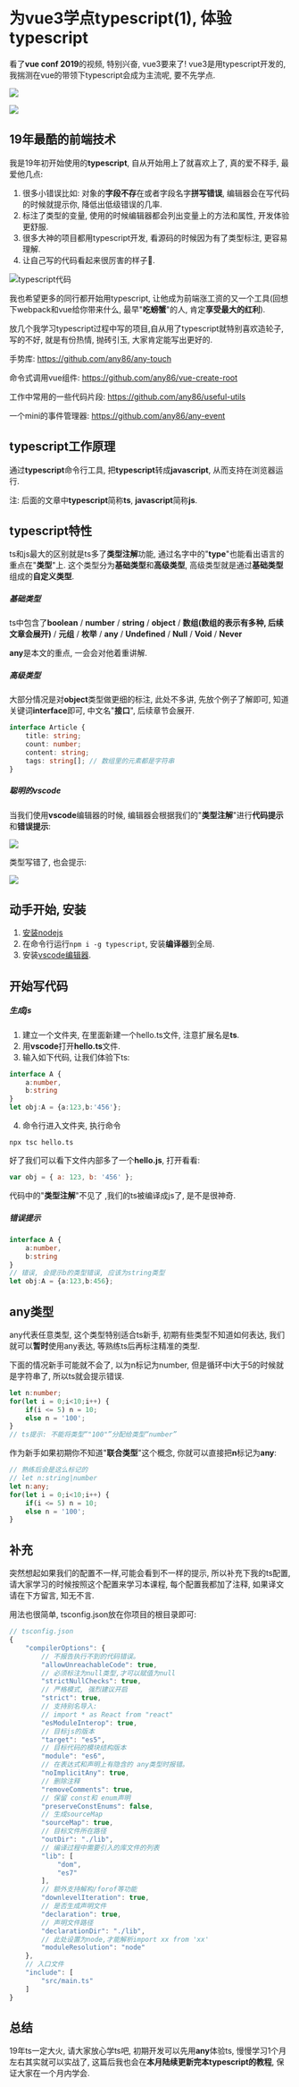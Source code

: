 # 为vue3学点typescript(1), 体验typescript
看了**vue conf 2019**的视频, 特别兴奋, vue3要来了!
vue3是用typescript开发的, 我揣测在vue的带领下typescript会成为主流呢, 要不先学点.

![](https://ws1.sinaimg.cn/large/005IQkzXly1g4kc7zn0nrj30ck07ugmh.jpg)

![](https://ws1.sinaimg.cn/large/005IQkzXly1g4kc89gd3fj30cu05ugm7.jpg)

## 19年最酷的前端技术
我是19年初开始使用的**typescript**, 自从开始用上了就喜欢上了, 真的爱不释手, 最爱他几点:

1. 很多小错误比如: 对象的**字段不存**在或者字段名字**拼写错误**, 编辑器会在写代码的时候就提示你, 降低出低级错误的几率.
2. 标注了类型的变量, 使用的时候编辑器都会列出变量上的方法和属性, 开发体验更舒服.
3. 很多大神的项目都用typescript开发, 看源码的时候因为有了类型标注, 更容易理解.
4. 让自己写的代码看起来很厉害的样子🐂.

![typescript代码](https://ws1.sinaimg.cn/large/005IQkzXly1g4k9jo1hkpj312k0gttcf.jpg)

我也希望更多的同行都开始用typescript, 让他成为前端涨工资的又一个工具(回想下webpack和vue给你带来什么, 最早"**吃螃蟹**"的人, 肯定**享受最大的红利**).

放几个我学习typescript过程中写的项目,自从用了typescript就特别喜欢造轮子, 写的不好, 就是有份热情, 抛砖引玉, 大家肯定能写出更好的.

手势库: https://github.com/any86/any-touch

命令式调用vue组件: https://github.com/any86/vue-create-root

工作中常用的一些代码片段: https://github.com/any86/useful-utils

一个mini的事件管理器: https://github.com/any86/any-event

## typescript工作原理
通过**typescript**命令行工具, 把**typescript**转成**javascript**, 从而支持在浏览器运行.

注: 后面的文章中**typescript**简称**ts**, **javascript**简称**js**.

## typescript特性
ts和js最大的区别就是ts多了**类型注解**功能, 通过名字中的"**type**"也能看出语言的重点在"**类型**"上. 这个类型分为**基础类型**和**高级类型**, 高级类型就是通过**基础类型**组成的**自定义类型**.

##### 基础类型
ts中包含了**boolean** / **number** / **string** / **object** / **数组(数组的表示有多种, 后续文章会展开)** / **元组** / **枚举** / **any** / **Undefined** / **Null** / **Void** / **Never**

**any**是本文的重点, 一会会对他着重讲解.

##### 高级类型
大部分情况是对**object**类型做更细的标注, 此处不多讲, 先放个例子了解即可, 知道关键词**interface**即可, 中文名"**接口**", 后续章节会展开.

```typescript
interface Article {
    title: string;
    count: number;
    content: string;
    tags: string[]; // 数组里的元素都是字符串
}
```

##### 聪明的vscode
当我们使用**vscode**编辑器的时候, 编辑器会根据我们的"**类型注解**"进行**代码提示**和**错误提示**:

![](https://ws1.sinaimg.cn/large/005IQkzXly1g4k65l94s1j30k909r0tk.jpg)

类型写错了, 也会提示:

![](https://ws1.sinaimg.cn/large/005IQkzXly1g4k690h7d1j30qd06x0u7.jpg)


## 动手开始, 安装
1. [安装nodejs](https://nodejs.org)
2. 在命令行运行`npm i -g typescript`, 安装**编译器**到全局.
3. 安装[vscode编辑器](https://code.visualstudio.com/).

## 开始写代码

##### 生成js
1. 建立一个文件夹, 在里面新建一个hello.ts文件, 注意扩展名是**ts**.
2. 用**vscode**打开**hello.ts**文件.
3. 输入如下代码, 让我们体验下ts:
```typescript
interface A {
    a:number,
    b:string
}
let obj:A = {a:123,b:'456'};
```
4. 命令行进入文件夹, 执行命令
```shell
npx tsc hello.ts
```
好了我们可以看下文件内部多了一个**hello.js**, 打开看看:
```javascript
var obj = { a: 123, b: '456' };
```
代码中的"**类型注解**"不见了 ,我们的ts被编译成js了, 是不是很神奇.

##### 错误提示
```typescript
interface A {
    a:number,
    b:string
}
// 错误, 会提示b的类型错误, 应该为string类型
let obj:A = {a:123,b:456};
```

## any类型
any代表任意类型, 这个类型特别适合ts新手, 初期有些类型不知道如何表达, 我们就可以**暂时**使用any表达, 等熟练ts后再标注精准的类型.

下面的情况新手可能就不会了, 以为n标记为number, 但是循环中i大于5的时候就是字符串了, 所以ts就会提示错误.
```typescript
let n:number;
for(let i = 0;i<10;i++) {
    if(i <= 5) n = 10;
    else n = '100';
}
// ts提示: 不能将类型“"100"”分配给类型“number”
```

作为新手如果初期你不知道"**联合类型**"这个概念, 你就可以直接把**n**标记为**any**:
```typescript
// 熟练后会是这么标记的 
// let n:string|number
let n:any;
for(let i = 0;i<10;i++) {
    if(i <= 5) n = 10;
    else n = '100';
}
```

## 补充
突然想起如果我们的配置不一样,可能会看到不一样的提示, 所以补充下我的ts配置, 请大家学习的时候按照这个配置来学习本课程, 每个配置我都加了注释, 如果译文请在下方留言, 知无不言.

用法也很简单, tsconfig.json放在你项目的根目录即可:
```javascript
// tsconfig.json
{
    "compilerOptions": {
        // 不报告执行不到的代码错误。
        "allowUnreachableCode": true,
        // 必须标注为null类型,才可以赋值为null
        "strictNullChecks": true,
        // 严格模式, 强烈建议开启
        "strict": true,
        // 支持别名导入:
        // import * as React from "react"
        "esModuleInterop": true,
        // 目标js的版本
        "target": "es5",
        // 目标代码的模块结构版本
        "module": "es6",
        // 在表达式和声明上有隐含的 any类型时报错。
        "noImplicitAny": true,
        // 删除注释
        "removeComments": true,
        // 保留 const和 enum声明
        "preserveConstEnums": false,
        // 生成sourceMap    
        "sourceMap": true,
        // 目标文件所在路径
        "outDir": "./lib",
        // 编译过程中需要引入的库文件的列表
        "lib": [
            "dom",
            "es7"
        ],
        // 额外支持解构/forof等功能
        "downlevelIteration": true,
        // 是否生成声明文件
        "declaration": true,
        // 声明文件路径
        "declarationDir": "./lib",
        // 此处设置为node,才能解析import xx from 'xx'
        "moduleResolution": "node"
    },
    // 入口文件
    "include": [
        "src/main.ts"
    ]
}
```

## 总结
19年ts一定大火, 请大家放心学ts吧, 初期开发可以先用**any**体验ts, 慢慢学习1个月左右其实就可以实战了, 这篇后我也会在**本月陆续更新完本typescript的教程**, 保证大家在一个月内学会.